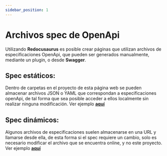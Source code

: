 ```yaml
---
sidebar_position: 1
---
```

# Archivos spec de OpenApi

Utilizando **Redocusaurus** es posible crear páginas que utilizan archivos de especificaciones OpenApi, que pueden ser generados manualmente, mediante un plugin, o desde **Swagger**. 

## Spec estáticos:

Dentro de carpetas en el proyecto de esta página web se pueden almacenar archivos JSON o YAML que correspondan a especificaciones openApi, de tal forma que sea posible acceder a ellos localmente sin realizar ninguna modificación. Ver ejemplo **[aquí](../../../spec/)**

## Spec dinámicos:

Algunos archivos de especificaciones suelen almacenarse en una URL y llamarse desde ella, de esta forma si el spec requiere un cambio, solo es necesario modificar el archivo que se encuentra online, y no este proyecto. Ver ejemplo **[aquí](../../../specUrl/)**